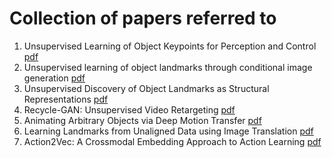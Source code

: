 # Collection of papers referred to 


1. Unsupervised Learning of Object Keypoints for Perception and Control [pdf](https://arxiv.org/abs/1906.11883)
2. Unsupervised learning of object landmarks through conditional image generation [pdf](https://papers.nips.cc/paper/7657-unsupervised-learning-of-object-landmarks-through-conditional-image-generation.pdf)
3. Unsupervised Discovery of Object Landmarks as Structural Representations [pdf](https://arxiv.org/abs/1804.04412)
4. Recycle-GAN: Unsupervised Video Retargeting [pdf](http://www.cs.cmu.edu/~aayushb/Recycle-GAN/recycle_gan.pdf)
5. Animating Arbitrary Objects via Deep Motion Transfer [pdf](http://openaccess.thecvf.com/content_CVPR_2019/papers/Siarohin_Animating_Arbitrary_Objects_via_Deep_Motion_Transfer_CVPR_2019_paper.pdf)
6. Learning Landmarks from Unaligned Data using Image Translation [pdf](https://arxiv.org/pdf/1907.02055.pdf)
7. Action2Vec: A Crossmodal Embedding Approach to Action Learning [pdf](https://arxiv.org/pdf/1901.00484.pdf)
